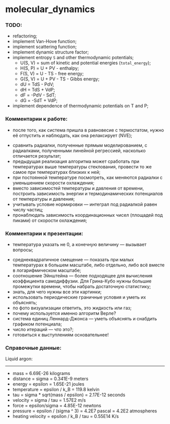 # molecular_dynamics

### TODO:
 - refactoring;
 - implement Van-Hove function;
 - implement scattering function;
 - implement dynamic structure factor;
 - implement entropy `S` and other thermodynamic potentials;
   - U(S, V) = sum of kinetic and potential energies (`total_energy`);
   + H(S, P) = U + PV - enthalpy;
   - F(S, V) = U - TS - free energy;
   - G(S, V) = U + PV - TS - Gibbs energy;
   - dU = TdS - PdV;
   - dH = TdS + VdP;
   - dF = -PdV - SdT;
   - dG = -SdT + VdP;
 - implement dependence of thermodynamic potentials on T and P;


### Комментарии к работе:
 + после того, как система пришла в равновесие с термостатом, 
   нужно её отпустить и наблюдать, как она релаксирует (NVE);
 - сравнить радиалки, полученные прямым моделированием, с радиалками, 
   полученными линейной регрессией, насколько отличается результат;
 - предыдущая реализация алгоритма может сработать при температурах выше 
   температуры стеклования, провести то же самое при температурах близких 
   к ней;
 - при постоянной температуре посмотреть, как меняются радиалки с уменьшением 
   скорости охлаждения;
 - вместо зависимостей температуры и давления от времени, построить зависимость
   энергии и термодинамических потенциалов от температуры и давления;
 - учитывать условие нормировки — интеграл под радиалкой равен числу частиц;
 - пронаблюдать зависимость координационных чисел (площадей под пиками) 
   от скорости охлаждения;
   
### Комментарии к презентации:
 + температура указать не 0, а конечную величину — вызывает вопросы;
 - среднеквадратичное смещение — показать при малых температурах 
   в большем масштабе, либо отдельно, либо всё вместе 
   в логарифмическом масштабе;
 - соотношение Эйнштейна — более подходящее для вычисления 
   коэффициента самодиффузии. Для Грина-Кубо нужны большие промежутки времени,
   чтобы набрать достаточную статистику;
 - знать, для чего нужны все эти картинки;
 - использовать периодические граничные условия и уметь их объяснять;
 - по фото визуализации ответить, это жидкость или газ;
 - почему используется именно алгоритм Верле?
 - система единиц Леннард-Джонса — уметь объяснять и снабдить 
   графиком потенциала;
 - число итераций — что это?;
 - готовиться к выступлениям основательнее!   


### Справочные данные:
Liquid argon:
_____________
 - mass = 6.69E-26 kilograms
 - distance = sigma = 0.341E-9 meters
 - energy = epsilon = 1.65E-21 joules
 - temperature = epsilon / k_B = 119.8 kelvin
 - tau = sigma * sqrt(mass / epsilon) = 2.17E-12 seconds
 - velocity = sigma / tau = 1.57E2 m/s
 - force = epsilon/sigma = 4.85E-12 newtons
 - pressure = epsilon / (sigma ^ 3) = 4.2E7 pascal = 4.2E2 atmospheres
 - heating velocity = epsilon / k_B / tau = 0.55E14 K/s